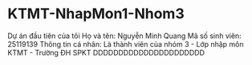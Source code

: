 # KTMT-NhapMon1-Nhom3
Dự án đầu tiên của tôi
Họ và tên: Nguyễn Minh Quang
Mã số sinh viên: 25119139
Thông tin cá nhân: Là thành viên của nhóm 3 - Lớp nhập môn KTMT - Trường ĐH SPKT
DDDDDDDDDDDDDDDDDDDDDD